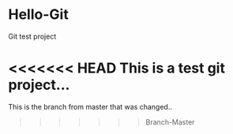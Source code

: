 # Hello-Git
Git test project

<<<<<<< HEAD
This is a test git project...
=======

This is the branch from master that was changed..
>>>>>>> Branch-Master
